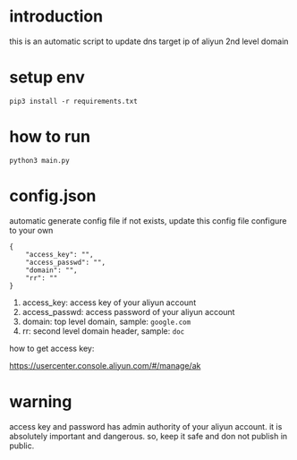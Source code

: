 # introduction

this is an automatic script to update dns target ip of aliyun 2nd level domain

# setup env

```
pip3 install -r requirements.txt
```

# how to run

```
python3 main.py
```

# config.json

automatic generate config file if not exists, update this config file configure to your own

```
{
    "access_key": "",
    "access_passwd": "",
    "domain": "",
    "rr": ""
}
```

1. access_key: access key of your aliyun account
2. access_passwd: access password of your aliyun account
3. domain: top level domain, sample: `google.com`
4. rr: second level domain header, sample: `doc`

how to get access key:

https://usercenter.console.aliyun.com/#/manage/ak

# warning

access key and password has admin authority of your aliyun account.
it is absolutely important and dangerous.
so, keep it safe and don not publish in public.